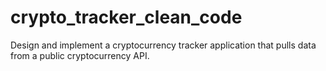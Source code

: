 # crypto_tracker_clean_code

Design and implement a cryptocurrency tracker application that pulls data from a public cryptocurrency API.

